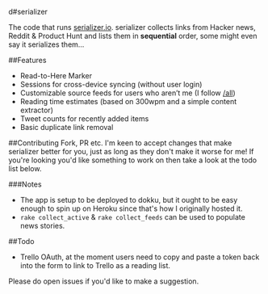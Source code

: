 d#serializer

The code that runs [serializer.io](http://www.serializer.io). serializer collects links from Hacker news, Reddit & Product Hunt and lists them in **sequential** order, some might even say it serializes them...

##Features
* Read-to-Here Marker
* Sessions for cross-device syncing (without user login)
* Customizable source feeds for users who aren’t me (I follow [/all](http://www.serializer.io))
* Reading time estimates (based on 300wpm and a simple content extractor)
* Tweet counts for recently added items
* Basic duplicate link removal

##Contributing
Fork, PR etc. I'm keen to accept changes that make serializer better for you, just as long as they don't make it worse for me! If you're looking you'd like something to work on then take a look at the todo list below.

###Notes
* The app is setup to be deployed to dokku, but it ought to be easy enough to spin up on Heroku since that's how I originally hosted it.
* `rake collect_active` & `rake collect_feeds` can be used to populate news stories.

##Todo
* Trello OAuth, at the moment users need to copy and paste a token back into the form to link to Trello as a reading list.
 
Please do open issues if you'd like to make a suggestion.
